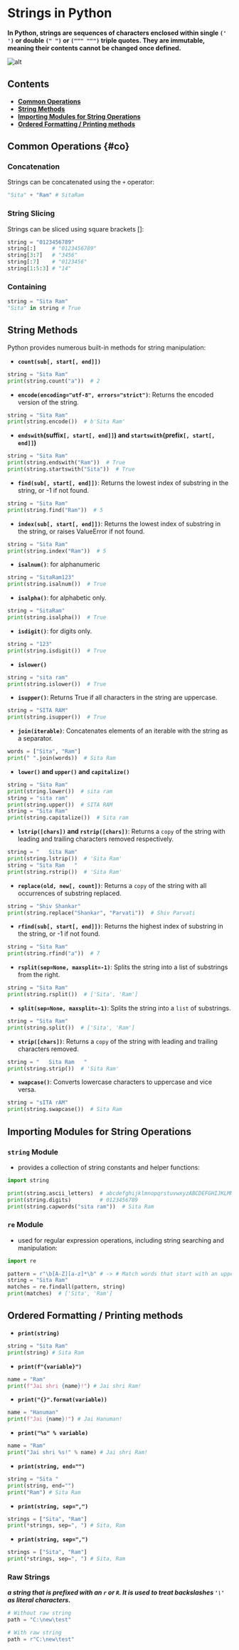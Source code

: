 # **Strings in Python**

<style>
  html {
    scroll-behavior: smooth;
  }
</style>

**In Python, strings are sequences of characters enclosed within single `(' ')` or double `(" ")` or `(""" """)` triple quotes. They are immutable, meaning their contents cannot be changed once defined.**

![alt](https://codelucky.com/wp-content/uploads/2023/02/Python-Strings.png)

## Contents

- **[Common Operations](#co)**
- **[String Methods](#sm)**
- **[Importing Modules for String Operations](#im)**
- **[Ordered Formatting / Printing methods](#of)**

## Common Operations {#co}

### Concatenation

Strings can be concatenated using the `+` operator:

```python
"Sita" + "Ram" # SitaRam
```

### String Slicing
Strings can be sliced using square brackets []:

```python
string = "0123456789"
string[:]     # "0123456789"
string[3:7]   # "3456"
string[:7]    # "0123456"
string[1:5:3] # "14"
```

### Containing

```python
string = "Sita Ram"
"Sita" in string # True
```

## <span id="sm">String Methods</span> 

Python provides numerous built-in methods for string manipulation:

- **`count(sub[, start[, end]])`**
```python
string = "Sita Ram"
print(string.count("a"))  # 2
```
- **`encode(encoding="utf-8", errors="strict")`**: Returns the encoded version of the string.
```python
string = "Sita Ram"
print(string.encode())  # b'Sita Ram'
```
- **`endswith`(suffix`[, start[, end]]`) and `startswith`(prefix`[, start[, end]]`)**
```python
string = "Sita Ram"
print(string.endswith("Ram"))  # True
print(string.startswith("Sita"))  # True
```
- **`find(sub[, start[, end]])`**: Returns the lowest index of substring in the string, or -1 if not found.
```python
string = "Sita Ram"
print(string.find("Ram"))  # 5
```
- **`index(sub[, start[, end]])`**: Returns the lowest index of substring in the string, or raises ValueError if not found.
```python
string = "Sita Ram"
print(string.index("Ram"))  # 5
```
- **`isalnum()`**: for alphanumeric
```python
string = "SitaRam123"
print(string.isalnum())  # True
```
- **`isalpha()`**: for alphabetic only.
```python
string = "SitaRam"
print(string.isalpha())  # True
```
- **`isdigit()`**: for digits only.
```python
string = "123"
print(string.isdigit())  # True
```
- **`islower()`**
```python
string = "sita ram"
print(string.islower())  # True
```
- **`isupper()`**: Returns True if all characters in the string are uppercase.
```python
string = "SITA RAM"
print(string.isupper())  # True
```
- **`join(iterable)`**: Concatenates elements of an iterable with the string as a separator.
```python
words = ["Sita", "Ram"]
print(" ".join(words))  # Sita Ram
```
- **`lower()` and `upper()` and `capitalize()`**
```python
string = "Sita Ram"
print(string.lower())  # sita ram
string = "sita ram"
print(string.upper())  # SITA RAM
string = "Sita Ram"
print(string.capitalize())  # Sita ram
```

- **`lstrip([chars])` and `rstrip([chars])`**: Returns a `copy` of the string with leading and trailing characters removed respectively.
```python
string = "   Sita Ram"
print(string.lstrip())  # 'Sita Ram'
string = "Sita Ram   "
print(string.rstrip())  # 'Sita Ram'
```
- **`replace(old, new[, count])`**: Returns a `copy` of the string with all occurrences of substring replaced.
```python
string = "Shiv Shankar"
print(string.replace("Shankar", "Parvati"))  # Shiv Parvati
```
- **`rfind(sub[, start[, end]])`**: Returns the highest index of substring in the string, or -1 if not found.
```python
string = "Sita Ram"
print(string.rfind("a"))  # 7
```
- **`rsplit(sep=None, maxsplit=-1)`**: Splits the string into a list of substrings from the right.
```python
string = "Sita Ram"
print(string.rsplit())  # ['Sita', 'Ram']
```
- **`split(sep=None, maxsplit=-1)`**: Splits the string into a `list` of substrings.
```python
string = "Sita Ram"
print(string.split())  # ['Sita', 'Ram']
```
- **`strip([chars])`**: Returns a `copy` of the string with leading and trailing characters removed.
```python
string = "   Sita Ram   "
print(string.strip())  # 'Sita Ram'
```
- **`swapcase()`**: Converts lowercase characters to uppercase and vice versa.
```python
string = "sITA rAM"
print(string.swapcase())  # Sita Ram
```

## <span id="im">Importing Modules for String Operations</span> 

### `string` Module

- provides a collection of string constants and helper functions:

```python
import string

print(string.ascii_letters)  # abcdefghijklmnopqrstuvwxyzABCDEFGHIJKLMNOPQRSTUVWXYZ
print(string.digits)         # 0123456789
print(string.capwords("sita ram"))  # Sita Ram
```

### `re` Module

- used for regular expression operations, including string searching and manipulation:

```python
import re

pattern = r"\b[A-Z][a-z]*\b" # -> # Match words that start with an uppercase letter followed by zero or more lowercase letters
string = "Sita Ram"
matches = re.findall(pattern, string)
print(matches)  # ['Sita', 'Ram']
```

## <span id="of">Ordered Formatting / Printing methods</span>

- **`print(string)`**
```python
string = "Sita Ram"
print(string) # Sita Ram
```
- **`print(f"{variable}")`**
```python
name = "Ram"
print(f"Jai shri {name}!") # Jai shri Ram!
```
- **`print("{}".format(variable))`**
```python
name = "Hanuman"
print(f"Jai {name}!") # Jai Hanuman!
```
- **`print("%s" % variable)`**
```python
name = "Ram"
print("Jai shri %s!" % name) # Jai shri Ram!
```
- **`print(string, end="")`**
```python
string = "Sita "
print(string, end="")
print("Ram") # Sita Ram
```
- **`print(string, sep=",")`**
```python
strings = ["Sita", "Ram"]
print(*strings, sep=", ") # Sita, Ram
```
- **`print(string, sep=",")`**
```python
strings = ["Sita", "Ram"]
print(*strings, sep=", ") # Sita, Ram
```

### Raw Strings

***a string that is prefixed with an `r` or `R`. It is used to treat backslashes `'\'` as literal characters.***

```python
# Without raw string
path = "C:\new\test"

# With raw string
path = r"C:\new\test"
```